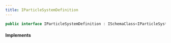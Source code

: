 ```yaml
---
title: IParticleSystemDefinition
---
```


```csharp
public interface IParticleSystemDefinition : ISchemaClass<IParticleSystemDefinition>, ISchemaField, ISchemaClass, INativeHandle
```

#### Implements

